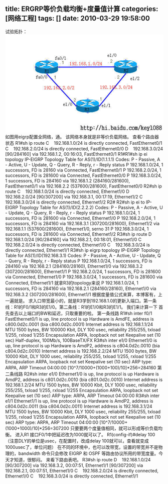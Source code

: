title: ERGRP等价负载均衡+度量值计算
categories: [网络工程]
tags: []
date: 2010-03-29 19:58:00
---
试验拓扑：
<img src="/images/pic/c42f172187e85a924723e872.jpg" alt="" />
如图用eigrp配置全网络，通。
该网络本身就是非等价负载网络。
查看个路由器状态
R1#sh ip route
C    192.168.1.0/24 is directly connected, FastEthernet0/1
C    192.168.2.0/24 is directly connected, FastEthernet0/0
D    192.168.3.0/24 [90/284160] via 192.168.1.2, 00:16:03, FastEthernet0/1
R1#R1#sh ip ei topology
IP-EIGRP Topology Table for AS(1)/ID(1.1.1.1)
Codes: P - Passive, A - Active, U - Update, Q - Query, R - Reply,
r - Reply status
P 192.168.1.0/24, 1 successors, FD is 28160
via Connected, FastEthernet0/1
P 192.168.2.0/24, 1 successors, FD is 281600
via Connected, FastEthernet0/0
P 192.168.3.0/24, 1 successors, FD is 284160
via 192.168.1.2 (284160/281600), FastEthernet0/1
via 192.168.2.2 (537600/281600), FastEthernet0/0
R2#sh ip route
C    192.168.1.0/24 is directly connected, Ethernet1/0
D    192.168.2.0/24 [90/307200] via 192.168.3.1, 00:17:19, Ethernet1/2
C    192.168.3.0/24 is directly connected, Ethernet1/2
R2#
R2#sh ip ei to
IP-EIGRP Topology Table for AS(1)/ID(2.2.2.2)
Codes: P - Passive, A - Active, U - Update, Q - Query, R - Reply,
r - Reply status
P 192.168.1.0/24, 1 successors, FD is 281600
via Connected, Ethernet1/0
P 192.168.2.0/24, 1 successors, FD is 284160
via 192.168.3.1 (307200/281600), Ethernet1/2
via 192.168.1.1 (537600/281600), Ethernet1/0, serno 31
P 192.168.3.0/24, 1 successors, FD is 281600
via Connected, Ethernet1/2
R3#sh ip route
D    192.168.1.0/24 [90/284160] via 192.168.2.1, 00:18:01, Ethernet1/0
C    192.168.2.0/24 is directly connected, Ethernet1/0
C    192.168.3.0/24 is directly connected, Ethernet1/1
R3#sh ip eigrp topology
IP-EIGRP Topology Table for AS(1)/ID(192.168.3.1)
Codes: P - Passive, A - Active, U - Update, Q - Query, R - Reply,
r - Reply status
P 192.168.1.0/24, 1 successors, FD is 284160
via 192.168.2.1 (284160/28160), Ethernet1/0
via 192.168.3.2 (307200/281600), Ethernet1/1
P 192.168.2.0/24, 1 successors, FD is 281600
via Connected, Ethernet1/0
P 192.168.3.0/24, 1 successors, FD is 281600
via Connected, Ethernet1/1
就拿R3的topology来说
P 192.168.1.0/24, 1 successors, FD is 284160
via 192.168.2.1 (284160/28160), Ethernet1/0
via 192.168.3.2 (307200/281600), Ethernet1/1
根据度量值公式来算，本博客有，上一遍就是。
求入口带宽最小的，就是R3学到192.168.1.0的更新入端口。第一条线：R1的F0/1和R3的E1/0。第二条线：R1的E1/0和R3的E1/1。
我们来计算一下
首先查去以上端口的BW和延迟，只取重要的啦。
第一条线路
R1#sh inter f0/1
FastEthernet0/1 is up, line protocol is up
Hardware is AmdFE, address is c800.0d2c.0001 (bia c800.0d2c.0001)
Internet address is 192.168.1.1/24
MTU 1500 bytes, BW 100000 Kbit, DLY 100 usec,
reliability 255/255, txload 1/255, rxload 1/255
Encapsulation ARPA, loopback not set
Keepalive set (10 sec)
Half-duplex, 100Mb/s, 100BaseTX/FX
R3#sh inter e1/0
Ethernet1/0 is up, line protocol is up
Hardware is AmdP2, address is c804.0d2c.0010 (bia c804.0d2c.0010)
Internet address is 192.168.2.2/24
MTU 1500 bytes, BW 10000 Kbit, DLY 1000 usec,
reliability 255/255, txload 1/255, rxload 1/255
Encapsulation ARPA, loopback not set
Keepalive set (10 sec)
ARP type: ARPA, ARP Timeout 04:00:00
[10^7/10000+(1000+100)/10]*256=284160
第二条线路
R2#sh inter e1/0
Ethernet1/0 is up, line protocol is up
Hardware is AmdP2, address is c801.0d2c.0010 (bia c801.0d2c.0010)
Internet address is 192.168.1.2/24
MTU 1500 bytes, BW 10000 Kbit, DLY 1000 usec,
reliability 255/255, txload 1/255, rxload 1/255
Encapsulation ARPA, loopback not set
Keepalive set (10 sec)
ARP type: ARPA, ARP Timeout 04:00:00
R3#sh inter e1/1
Ethernet1/1 is up, line protocol is up
Hardware is AmdP2, address is c804.0d2c.0011 (bia c804.0d2c.0011)
Internet address is 192.168.3.1/24
MTU 1500 bytes, BW 10000 Kbit, DLY 1000 usec,
reliability 255/255, txload 1/255, rxload 1/255
Encapsulation ARPA, loopback not set
Keepalive set (10 sec)
ARP type: ARPA, ARP Timeout 04:00:00
[10^7/10000+(1000+1000)/10]*256=307200
只要要两个度量值相同，就可以形成等价负载均衡。
进入R1 接口F0/1中把延迟改为1000就可以了。
R1(config-if)#delay 100
（注意DLY的单位是usec，在配置时，改成delay 100就可以，查看就变成1000usec了，单位问题）
在不同的环境中，也可以改带宽，设置的带宽并不是物理的，bandwidth 命令只会修改 EIGRP 和 OSPF 等路由协议所用的带宽度量。今天才知道，很郁闷。
来看下路由表吧。
R3#sh ip route
D    192.168.1.0/24 [90/307200] via 192.168.3.2, 00:07:51, Ethernet1/1
[90/307200] via 192.168.2.1, 00:07:51, Ethernet1/0
C    192.168.2.0/24 is directly connected, Ethernet1/0
C    192.168.3.0/24 is directly connected, Ethernet1/1
&nbsp;